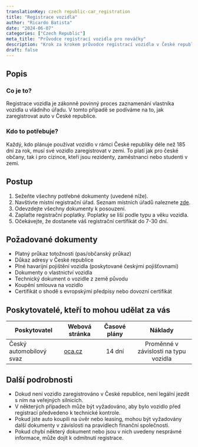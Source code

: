 ```yaml
---
translationKey: czech republic-car_registration
title: "Registrace vozidla"
author: "Ricardo Batista"
date: "2024-06-07"
categories: ["Czech Republic"]
meta_title: "Průvodce registrací vozidla pro nováčky"
description: "Krok za krokem průvodce registrací vozidla v České republice"
draft: false
---
```


## Popis
### Co je to?
Registrace vozidla je zákonně povinný proces zaznamenání vlastníka vozidla u vládního úřadu. V tomto případě se podíváme na to, jak zaregistrovat auto v České republice.

### Kdo to potřebuje?
Každý, kdo plánuje používat vozidlo v rámci České republiky déle než 185 dní za rok, musí své vozidlo zaregistrovat v zemi. To platí jak pro české občany, tak i pro cizince, kteří jsou rezidenty, zaměstnanci nebo studenti v zemi.

## Postup
1. Sežeňte všechny potřebné dokumenty (uvedené níže).
2. Navštivte místní registrační úřad. Seznam místních úřadů naleznete [zde](https://www.gov.uk/vehicle-registration).
3. Odevzdejte všechny dokumenty k posouzení.
4. Zaplaťte registrační poplatky. Poplatky se liší podle typu a věku vozidla.
5. Očekávejte, že dostanete váš registrační certifikát do 7-30 dní.

## Požadované dokumenty
- Platný průkaz totožnosti (pas/občanský průkaz)
- Důkaz adresy v České republice
- Plné havarijní pojištění vozidla (poskytované českými pojišťovnami)
- Dokumenty o vlastnictví vozidla
- Technický dokument o vozidle z země původu
- Koupění smlouva na vozidlo
- Certifikát o shodě s evropskými předpisy nebo dovozní certifikát

## Poskytovatelé, kteří to mohou udělat za vás
| Poskytovatel        |     Webová stránka     |     Časové plány    |       Náklady      |
| --------------- | --------------- |  :-------------: | :-------------: |
| Český automobilový svaz      |  [oca.cz](https://www.oca.cz/)       |      14 dní      |        Proměnné v závislosti na typu vozidla       |

## Další podrobnosti
- Dokud není vozidlo zaregistrováno v České republice, není legální jezdit s ním na veřejných silnicích.
- V některých případech může být vyžadováno, aby bylo vozidlo před registrací předvedeno k technické kontrole.
- Pokud jste auto koupili na úvěr nebo leasing, mohou být vyžadovány další dokumenty v závislosti na pravidlech finanční společnosti.
- Pokud chybí některý dokument nebo jsou v nich uvedeny nesprávné informace, může dojít k odmítnutí registrace.